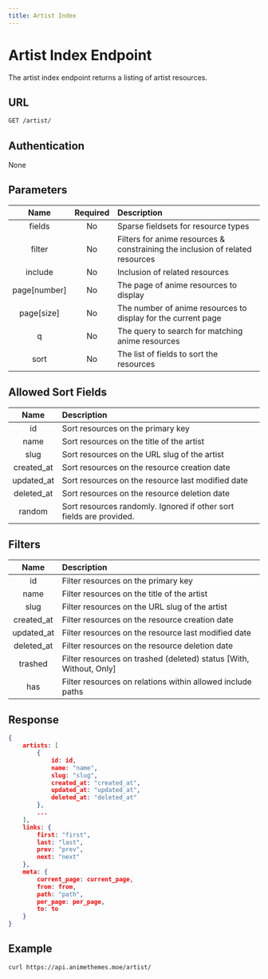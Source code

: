 ```yaml
---
title: Artist Index
---
```


# Artist Index Endpoint

The artist index endpoint returns a listing of artist resources.

## URL

```sh
GET /artist/
```

## Authentication

None

## Parameters

| Name         | Required | Description                                                                   |
| :----------: | :------: | :---------------------------------------------------------------------------- |
| fields       | No       | Sparse fieldsets for resource types                                           |
| filter       | No       | Filters for anime resources & constraining the inclusion of related resources |
| include      | No       | Inclusion of related resources                                                |
| page[number] | No       | The page of anime resources to display                                        |
| page[size]   | No       | The number of anime resources to display for the current page                 |
| q            | No       | The query to search for matching anime resources                              |
| sort         | No       | The list of fields to sort the resources                                      |

## Allowed Sort Fields

|    Name    | Description                                                         |
| :--------: | :------------------------------------------------------------------ |
| id         | Sort resources on the primary key                                   |
| name       | Sort resources on the title of the artist                           |
| slug       | Sort resources on the URL slug of the artist                        |
| created_at | Sort resources on the resource creation date                        |
| updated_at | Sort resources on the resource last modified date                   |
| deleted_at | Sort resources on the resource deletion date                        |
| random     | Sort resources randomly. Ignored if other sort fields are provided. |

## Filters

|    Name    | Description                                                        |
| :--------: | :----------------------------------------------------------------- |
| id         | Filter resources on the primary key                                |
| name       | Filter resources on the title of the artist                        |
| slug       | Filter resources on the URL slug of the artist                     |
| created_at | Filter resources on the resource creation date                     |
| updated_at | Filter resources on the resource last modified date                |
| deleted_at | Filter resources on the resource deletion date                     |
| trashed    | Filter resources on trashed (deleted) status [With, Without, Only] |
| has        | Filter resources on relations within allowed include paths         |

## Response

```json
{
    artists: [
        {
            id: id,
            name: "name",
            slug: "slug",
            created_at: "created_at",
            updated_at: "updated_at",
            deleted_at: "deleted_at"
        },
        ...
    ],
    links: {
        first: "first",
        last: "last",
        prev: "prev",
        next: "next"
    },
    meta: {
        current_page: current_page,
        from: from,
        path: "path",
        per_page: per_page,
        to: to
    }
}
```

## Example

```bash
curl https://api.animethemes.moe/artist/
```
